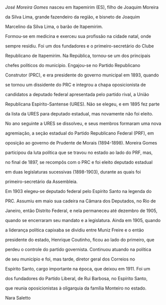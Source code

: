 

*José Moreira Gomes* nasceu em Itapemirim (ES), filho de Joaquim Moreira

da Silva Lima, grande fazendeiro da região, e bisneto de Joaquim

Marcelino da Silva Lima, o barão de Itapemirim.



Formou-se em medicina e exerceu sua profissão na cidade natal, onde

sempre residiu. Foi um dos fundadores e o primeiro-secretário do Clube

Republicano de Itapemirim. Na República, tornou-se um dos principais

chefes políticos do município. Engajou-se no Partido Republicano

Construtor (PRC), e era presidente do governo municipal em 1893, quando

se tornou um dissidente do PRC e integrou a chapa oposicionista de

candidatos a deputado federal apresentada pelo partido rival, a União

Republicana Espírito-Santense (URES). Não se elegeu, e em 1895 fez parte

da lista da URES para deputado estadual, mas novamente não foi eleito.

No ano seguinte a URES se dissolveu, e seus membros formaram uma nova

agremiação, a seção estadual do Partido Republicano Federal (PRF), em

oposição ao governo de Prudente de Morais (1894-1898). Moreira Gomes

participou da luta política que se travou no estado ao lado do PRF, mas,

no final de 1897, se recompôs com o PRC e foi eleito deputado estadual

em duas legislaturas sucessivas (1898-1903), durante as quais foi

primeiro-secretário da Assembleia.



Em 1903 elegeu-se deputado federal pelo Espírito Santo na legenda do

PRC. Assumiu em maio sua cadeira na Câmara dos Deputados, no Rio de

Janeiro, então Distrito Federal, e nela permaneceu até dezembro de 1905,

quando se encerraram seu mandato e a legislatura. Ainda em 1905, quando

a liderança política capixaba se dividiu entre Muniz Freire e o então

presidente do estado, Henrique Coutinho, ficou ao lado do primeiro, que

perdeu o controle do partido governista. Continuou atuando na política

de seu município e foi, mas tarde, diretor geral dos Correios no

Espírito Santo, cargo importante na época, que deixou em 1911. Foi um

dos fundadores do Partido Liberal, de Rui Barbosa, no Espírito Santo,

que reunia oposicionistas à oligarquia da família Monteiro no estado.



Nara Saletto



